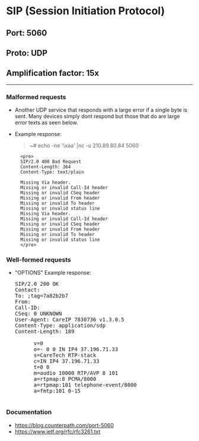 # SIP (Session Initiation Protocol)

## Port: 5060

## Proto: UDP

## Amplification factor: 15x

---

### Malformed requests

- Another UDP service that responds with a large error if a single byte is sent. Many devices simply dont respond but those that do are large error texts as seen below.
- Example response:

  > ~# echo -ne '\xaa' |nc -u 210.89.80.84 5060

      	<pre>
      	SIP/2.0 400 Bad Request
      	Content-Length: 364
      	Content-Type: text/plain

      	Missing Via header.
      	Missing or invalid Call-Id header
      	Missing or invalid CSeq header
      	Missing or invalid From header
      	Missing or invalid To header
      	Missing or invalid status line
      	Missing Via header.
      	Missing or invalid Call-Id header
      	Missing or invalid CSeq header
      	Missing or invalid From header
      	Missing or invalid To header
      	Missing or invalid status line
      	</pre>

### Well-formed requests

- "OPTIONS" Example response:
  <pre>
  SIP/2.0 200 OK
  Contact: <sip:7830736@37.196.71.33:5060>
  To: <sip:>;tag=7a82b2b7
  From: <sip:>
  Call-ID:
  CSeq: 0 UNKNOWN
  User-Agent: CareIP 7830736 v1.3.0.5
  Content-Type: application/sdp
  Content-Length: 189

      	v=0
      	o=- 0 0 IN IP4 37.196.71.33
      	s=CareTech RTP-stack
      	c=IN IP4 37.196.71.33
      	t=0 0
      	m=audio 10000 RTP/AVP 8 101
      	a=rtpmap:8 PCMA/8000
      	a=rtpmap:101 telephone-event/8000
      	a=fmtp:101 0-15
      	</pre>

### Documentation

- https://blog.counterpath.com/port-5060
- https://www.ietf.org/rfc/rfc3261.txt

